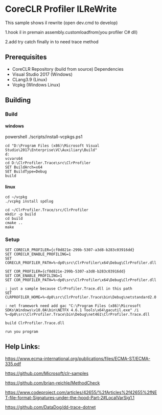 CoreCLR Profiler ILReWrite
==========================================

This sample shows il rewrite (open dev.cmd to develop)

1.hook il in premain assembly.customloadfrom(you profiler C# dll)

2.add try catch finally in to need trace method

Prerequisites
-------------

* CoreCLR Repository (build from source) Dependencies
* Visual Studio 2017 (Windows)
* CLang3.9 (Linux)
* Vcpkg (Windows Linux)

Building
-------------------------

### Build

#### windows 

powershell ./scripts/install-vcpkgs.ps1

```batch
cd "D:\Program Files (x86)\Microsoft Visual Studio\2017\Enterprise\VC\Auxiliary\Build"
d:
vcvars64
cd D:\ClrProfiler.Trace\src\ClrProfiler
SET BuildArch=x64
SET BuildType=Debug
build
```

#### linux

```batch
cd ~/vcpkg
./vcpkg install spdlog

cd ~/ClrProfiler.Trace/src/ClrProfiler
mkdir -p build
cd build 
cmake ..
make

```

### Setup

```batch
SET CORECLR_PROFILER={cf0d821e-299b-5307-a3d8-b283c03916dd}
SET CORECLR_ENABLE_PROFILING=1
SET CORECLR_PROFILER_PATH=%~dp0\src\ClrProfiler\x64\Debug\ClrProfiler.dll

SET COR_PROFILER={cf0d821e-299b-5307-a3d8-b283c03916dd}
SET COR_ENABLE_PROFILING=1
SET COR_PROFILER_PATH=%~dp0\src\ClrProfiler\x64\Debug\ClrProfiler.dll

: just a sample because ClrProfiler.Trace.dll in this path
SET CLRPROFILER_HOME=%~dp0\src\ClrProfiler.Trace\bin\Debug\netstandard2.0

: net framework need add gac "C:\Program Files (x86)\Microsoft SDKs\Windows\v10.0A\bin\NETFX 4.6.1 Tools\x64\gacutil.exe" /i %~dp0\src\ClrProfiler.Trace\bin\Debug\net461\ClrProfiler.Trace.dll

build ClrProfiler.Trace.dll

run you program
```

Help Links:
-------------

https://www.ecma-international.org/publications/files/ECMA-ST/ECMA-335.pdf

https://github.com/Microsoft/clr-samples

https://github.com/brian-reichle/MethodCheck

https://www.codeproject.com/articles/42655/%2fArticles%2f42655%2fNET-file-format-Signatures-under-the-hood-Part-2#LocalVarSig1.1

https://github.com/DataDog/dd-trace-dotnet
